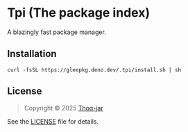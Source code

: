 # Tpi (The package index)

A blazingly fast package manager.

## Installation
```shell
curl -fsSL https://gleepkg.deno.dev/.tpi/install.sh | sh
```

## License
> Copyright © 2025 [Thoq-jar](https://thoq-jar.github.io)

See the [LICENSE](LICENSE.md) file for details.
